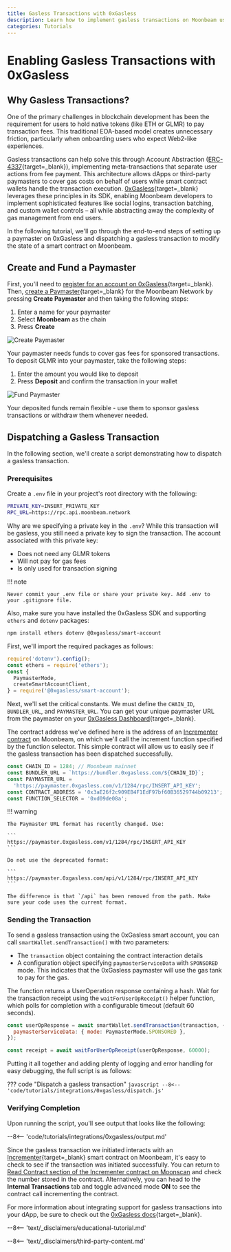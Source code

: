 ```yaml
---
title: Gasless Transactions with 0xGasless
description: Learn how to implement gasless transactions on Moonbeam using 0xGasless, enabling users to interact with smart contracts without holding native tokens.
categories: Tutorials
---
```


# Enabling Gasless Transactions with 0xGasless

## Why Gasless Transactions?

One of the primary challenges in blockchain development has been the requirement for users to hold native tokens (like ETH or GLMR) to pay transaction fees. This traditional EOA-based model creates unnecessary friction, particularly when onboarding users who expect Web2-like experiences.

Gasless transactions can help solve this through Account Abstraction ([ERC-4337](https://eips.ethereum.org/EIPS/eip-4337){target=\_blank}), implementing meta-transactions that separate user actions from fee payment. This architecture allows dApps or third-party paymasters to cover gas costs on behalf of users while smart contract wallets handle the transaction execution. [0xGasless](https://0xgasless.com/index.html){target=\_blank} leverages these principles in its SDK, enabling Moonbeam developers to implement sophisticated features like social logins, transaction batching, and custom wallet controls – all while abstracting away the complexity of gas management from end users.

In the following tutorial, we'll go through the end-to-end steps of setting up a paymaster on 0xGasless and dispatching a gasless transaction to modify the state of a smart contract on Moonbeam.

## Create and Fund a Paymaster

First, you'll need to [register for an account on 0xGasless](https://dashboard.0xgasless.com/auth/sign-in){target=\_blank}. Then, [create a Paymaster](https://dashboard.0xgasless.com/paymaster){target=\_blank} for the Moonbeam Network by pressing **Create Paymaster** and then taking the following steps:

1. Enter a name for your paymaster
2. Select **Moonbeam** as the chain
3. Press **Create**

![Create Paymaster](/images/tutorials/integrations/0xgasless/0xgasless-1.webp)

Your paymaster needs funds to cover gas fees for sponsored transactions. To deposit GLMR into your paymaster, take the following steps:

1. Enter the amount you would like to deposit
2. Press **Deposit** and confirm the transaction in your wallet

![Fund Paymaster](/images/tutorials/integrations/0xgasless/0xgasless-2.webp)

Your deposited funds remain flexible - use them to sponsor gasless transactions or withdraw them whenever needed.

## Dispatching a Gasless Transaction

In the following section, we'll create a script demonstrating how to dispatch a gasless transaction. 

### Prerequisites

Create a `.env` file in your project's root directory with the following:

```bash
PRIVATE_KEY=INSERT_PRIVATE_KEY
RPC_URL=https://rpc.api.moonbeam.network
```

Why are we specifying a private key in the `.env`? While this transaction will be gasless, you still need a private key to sign the transaction. The account associated with this private key:

- Does not need any GLMR tokens
- Will not pay for gas fees
- Is only used for transaction signing

!!! note 

	Never commit your .env file or share your private key. Add .env to your .gitignore file.

Also, make sure you have installed the 0xGasless SDK and supporting `ethers` and `dotenv` packages:

```bash
npm install ethers dotenv @0xgasless/smart-account
```

First, we'll import the required packages as follows:

```js
require('dotenv').config();
const ethers = require('ethers');
const {
  PaymasterMode,
  createSmartAccountClient,
} = require('@0xgasless/smart-account');
```

Next, we'll set the critical constants. We must define the `CHAIN_ID`, `BUNDLER_URL`, and `PAYMASTER_URL`. You can get your unique paymaster URL from the paymaster on your [0xGasless Dashboard](https://dashboard.0xgasless.com/paymaster){target=\_blank}.

The contract address we've defined here is the address of an [Incrementer contract](https://moonscan.io/address/0x3ae26f2c909eb4f1edf97bf60b36529744b09213) on Moonbeam, on which we'll call the increment function specified by the function selector. This simple contract will allow us to easily see if the gasless transaction has been dispatched successfully. 

```js
const CHAIN_ID = 1284; // Moonbeam mainnet
const BUNDLER_URL = `https://bundler.0xgasless.com/${CHAIN_ID}`;
const PAYMASTER_URL =
  'https://paymaster.0xgasless.com/v1/1284/rpc/INSERT_API_KEY';
const CONTRACT_ADDRESS = '0x3aE26f2c909EB4F1EdF97bf60B36529744b09213';
const FUNCTION_SELECTOR = '0xd09de08a';
```

!!! warning

    The Paymaster URL format has recently changed. Use:

    ```
    https://paymaster.0xgasless.com/v1/1284/rpc/INSERT_API_KEY
    ```

    Do not use the deprecated format:

    ```
    https://paymaster.0xgasless.com/api/v1/1284/rpc/INSERT_API_KEY
    ```

    The difference is that `/api` has been removed from the path. Make sure your code uses the current format.

### Sending the Transaction

To send a gasless transaction using the 0xGasless smart account, you can call `smartWallet.sendTransaction()` with two parameters:

   - The `transaction` object containing the contract interaction details
   - A configuration object specifying `paymasterServiceData` with `SPONSORED` mode. This indicates that the 0xGasless paymaster will use the gas tank to pay for the gas. 

The function returns a UserOperation response containing a hash. Wait for the transaction receipt using the `waitForUserOpReceipt()` helper function, which polls for completion with a configurable timeout (default 60 seconds).

```javascript
const userOpResponse = await smartWallet.sendTransaction(transaction, {
  paymasterServiceData: { mode: PaymasterMode.SPONSORED },
});

const receipt = await waitForUserOpReceipt(userOpResponse, 60000);
```

Putting it all together and adding plenty of logging and error handling for easy debugging, the full script is as follows:

??? code "Dispatch a gasless transaction"
    ```javascript
    --8<-- 'code/tutorials/integrations/0xgasless/dispatch.js'
    ```

### Verifying Completion

Upon running the script, you'll see output that looks like the following: 

--8<-- 'code/tutorials/integrations/0xgasless/output.md'

Since the gasless transaction we initiated interacts with an [Incrementer](https://moonscan.io/address/0x3ae26f2c909eb4f1edf97bf60b36529744b09213#readContract){target=\_blank} smart contract on Moonbeam, it's easy to check to see if the transaction was initiated successfully. You can return to [Read Contract section of the Incrementer contract on Moonscan](https://moonscan.io/address/0x3ae26f2c909eb4f1edf97bf60b36529744b09213#readContract) and check the number stored in the contract. Alternatively, you can head to the **Internal Transactions** tab and toggle advanced mode **ON** to see the contract call incrementing the contract. 

For more information about integrating support for gasless transactions into your dApp, be sure to check out the [0xGasless docs](https://gitbook.0xgasless.com/){target=\_blank}.


--8<-- 'text/_disclaimers/educational-tutorial.md'

--8<-- 'text/_disclaimers/third-party-content.md'
